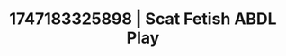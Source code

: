 ---
categories:
- Tasteful nudity
- Gangbang fantasy
- Intimate reveal
- Artistic nudes
- Mindful pleasure
image: /assets/images/1747183325898.webp
layout: post
seo:
  description: Featured content with artistic ABDL Play, Scat Fetish. HD images available.
  keywords: ABDL Play, Scat Fetish
  og_image: /assets/images/1747183325898.webp
  schema_type: VisualArtwork
tags:
- ABDL Play
- '#1747183325898'
- Scat Fetish
title: 1747183325898 | Scat Fetish ABDL Play
---